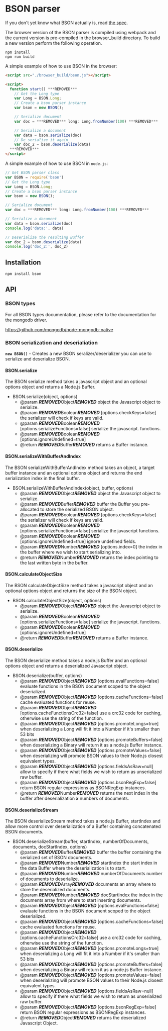 # BSON parser

If you don't yet know what BSON actually is, read [the spec](http://bsonspec.org).

The browser version of the BSON parser is compiled using webpack and the current
version is pre-compiled in the browser_build directory. To build a new version perform the following operation.

```
npm install
npm run build
```

A simple example of how to use BSON in the browser:

```html
<script src="./browser_build/bson.js"></script>

<script>
  function start() ***REMOVED***
    // Get the Long type
    var Long = BSON.Long;
    // Create a bson parser instance
    var bson = new BSON();

    // Serialize document
    var doc = ***REMOVED*** long: Long.fromNumber(100) ***REMOVED***

    // Serialize a document
    var data = bson.serialize(doc)
    // De serialize it again
    var doc_2 = bson.deserialize(data)
  ***REMOVED***
</script>
```

A simple example of how to use BSON in `node.js`:

```js
// Get BSON parser class
var BSON = require('bson')
// Get the Long type
var Long = BSON.Long;
// Create a bson parser instance
var bson = new BSON();

// Serialize document
var doc = ***REMOVED*** long: Long.fromNumber(100) ***REMOVED***

// Serialize a document
var data = bson.serialize(doc)
console.log('data:', data)

// Deserialize the resulting Buffer
var doc_2 = bson.deserialize(data)
console.log('doc_2:', doc_2)
```

## Installation

`npm install bson`

## API

### BSON types

For all BSON types documentation, please refer to the documentation for the mongodb driver.

https://github.com/mongodb/node-mongodb-native

### BSON serialization and deserialiation

**`new BSON()`** - Creates a new BSON seralizer/deserializer you can use to serialize and deserialize BSON.

#### BSON.serialize

The BSON serialize method takes a javascript object and an optional options object and returns a Node.js Buffer.

  * BSON.serialize(object, options)
    * @param ***REMOVED***Object***REMOVED*** object the Javascript object to serialize.
    * @param ***REMOVED***Boolean***REMOVED*** [options.checkKeys=false] the serializer will check if keys are valid.
    * @param ***REMOVED***Boolean***REMOVED*** [options.serializeFunctions=false] serialize the javascript. functions.
    * @param ***REMOVED***Boolean***REMOVED*** [options.ignoreUndefined=true]
    * @return ***REMOVED***Buffer***REMOVED*** returns a Buffer instance.

#### BSON.serializeWithBufferAndIndex

The BSON serializeWithBufferAndIndex method takes an object, a target buffer instance and an optional options object and returns the end serialization index in the final buffer.

  * BSON.serializeWithBufferAndIndex(object, buffer, options)
    * @param ***REMOVED***Object***REMOVED*** object the Javascript object to serialize.
    * @param ***REMOVED***Buffer***REMOVED*** buffer the Buffer you pre-allocated to store the serialized BSON object.
    * @param ***REMOVED***Boolean***REMOVED*** [options.checkKeys=false] the serializer will check if keys are valid.
    * @param ***REMOVED***Boolean***REMOVED*** [options.serializeFunctions=false] serialize the javascript functions.
    * @param ***REMOVED***Boolean***REMOVED*** [options.ignoreUndefined=true] ignore undefined fields.
    * @param ***REMOVED***Number***REMOVED*** [options.index=0] the index in the buffer where we wish to start serializing into.
    * @return ***REMOVED***Number***REMOVED*** returns the index pointing to the last written byte in the buffer.

#### BSON.calculateObjectSize

The BSON calculateObjectSize method takes a javascript object and an optional options object and returns the size of the BSON object.

  * BSON.calculateObjectSize(object, options)
    * @param ***REMOVED***Object***REMOVED*** object the Javascript object to serialize.
    * @param ***REMOVED***Boolean***REMOVED*** [options.serializeFunctions=false] serialize the javascript. functions.
    * @param ***REMOVED***Boolean***REMOVED*** [options.ignoreUndefined=true]
    * @return ***REMOVED***Buffer***REMOVED*** returns a Buffer instance.

#### BSON.deserialize

The BSON deserialize method takes a node.js Buffer and an optional options object and returns a deserialized Javascript object.

  * BSON.deserialize(buffer, options)
    * @param ***REMOVED***Object***REMOVED*** [options.evalFunctions=false] evaluate functions in the BSON document scoped to the object deserialized.
    * @param ***REMOVED***Object***REMOVED*** [options.cacheFunctions=false] cache evaluated functions for reuse.
    * @param ***REMOVED***Object***REMOVED*** [options.cacheFunctionsCrc32=false] use a crc32 code for caching, otherwise use the string of the function.
    * @param ***REMOVED***Object***REMOVED*** [options.promoteLongs=true] when deserializing a Long will fit it into a Number if it's smaller than 53 bits
    * @param ***REMOVED***Object***REMOVED*** [options.promoteBuffers=false] when deserializing a Binary will return it as a node.js Buffer instance.
    * @param ***REMOVED***Object***REMOVED*** [options.promoteValues=false] when deserializing will promote BSON values to their Node.js closest equivalent types.
    * @param ***REMOVED***Object***REMOVED*** [options.fieldsAsRaw=null] allow to specify if there what fields we wish to return as unserialized raw buffer.
    * @param ***REMOVED***Object***REMOVED*** [options.bsonRegExp=false] return BSON regular expressions as BSONRegExp instances.
    * @return ***REMOVED***Number***REMOVED*** returns the next index in the buffer after deserialization **x** numbers of documents.

#### BSON.deserializeStream

The BSON deserializeStream method takes a node.js Buffer, startIndex and allow more control over deserialization of a Buffer containing concatenated BSON documents.

  * BSON.deserializeStream(buffer, startIndex, numberOfDocuments, documents, docStartIndex, options)
    * @param ***REMOVED***Buffer***REMOVED*** buffer the buffer containing the serialized set of BSON documents.
    * @param ***REMOVED***Number***REMOVED*** startIndex the start index in the data Buffer where the deserialization is to start.
    * @param ***REMOVED***Number***REMOVED*** numberOfDocuments number of documents to deserialize.
    * @param ***REMOVED***Array***REMOVED*** documents an array where to store the deserialized documents.
    * @param ***REMOVED***Number***REMOVED*** docStartIndex the index in the documents array from where to start inserting documents.
    * @param ***REMOVED***Object***REMOVED*** [options.evalFunctions=false] evaluate functions in the BSON document scoped to the object deserialized.
    * @param ***REMOVED***Object***REMOVED*** [options.cacheFunctions=false] cache evaluated functions for reuse.
    * @param ***REMOVED***Object***REMOVED*** [options.cacheFunctionsCrc32=false] use a crc32 code for caching, otherwise use the string of the function.
    * @param ***REMOVED***Object***REMOVED*** [options.promoteLongs=true] when deserializing a Long will fit it into a Number if it's smaller than 53 bits
    * @param ***REMOVED***Object***REMOVED*** [options.promoteBuffers=false] when deserializing a Binary will return it as a node.js Buffer instance.
    * @param ***REMOVED***Object***REMOVED*** [options.promoteValues=false] when deserializing will promote BSON values to their Node.js closest equivalent types.
    * @param ***REMOVED***Object***REMOVED*** [options.fieldsAsRaw=null] allow to specify if there what fields we wish to return as unserialized raw buffer.
    * @param ***REMOVED***Object***REMOVED*** [options.bsonRegExp=false] return BSON regular expressions as BSONRegExp instances.
    * @return ***REMOVED***Object***REMOVED*** returns the deserialized Javascript Object.
